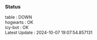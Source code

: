 ### Status


table : DOWN  
hogwarts : OK  
icy-bot : OK  
Latest Update : 2024-10-07 19:07:54.857131
